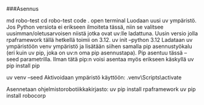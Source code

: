 ###Asennus

md robo-test
cd robo-test
code .
open terminal
Luodaan uusi uv ympäristö. Jos Python versiota ei erikseen ilmoiteta tässä, niin se valitsee uusimman/oletusarvoisen niistä jotka ovat uv:lle ladattuna. Uusin versio jolla rpaframework tällä hetkellä toimii on 3.12. 
uv init –python 3.12
Ladataan uv ympäristöön venv ympäristö ja lisätään siihen samalla pip asennustyökalu (eri kuin uv pip, joka on uv:n oma pip asennustapa). Pip asentuu tässä –seed parametrilla. Ilman tätä pip:n voisi asentaa myös erikseen käskyllä uv pip install pip

uv venv –seed
Aktivoidaan ympäristö käyttöön:
.venv\Scripts\activate

Asennetaan ohjelmistorobotiikkakirjasto:
uv pip install rpaframework
uv pip install robocorp 
